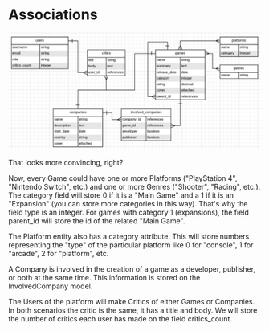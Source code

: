 # Associations

![erd](./public/erd2.jpg)

That looks more convincing, right?

Now, every Game could have one or more Platforms ("PlayStation 4", "Nintendo Switch", etc.) and one or more Genres ("Shooter", "Racing", etc.). The category field will store 0 if it is a "Main Game" and a 1 if it is an "Expansion" (you can store more categories in this way). That's why the field type is an integer. For games with category 1 (expansions), the field parent_id will store the id of the related "Main Game".

The Platform entity also has a category attribute. This will store numbers representing the "type" of the particular platform like 0 for "console", 1 for "arcade", 2 for "platform", etc.

A Company is involved in the creation of a game as a developer, publisher, or both at the same time. This information is stored on the InvolvedCompany model.

The Users of the platform will make Critics of either Games or Companies. In both scenarios the critic is the same, it has a title and body. We will store the number of critics each user has made on the field critics_count.
